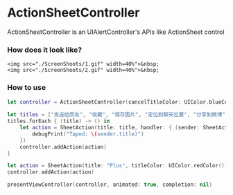 # ActionSheetController
ActionSheetController is an UIAlertController's APIs like ActionSheet control

### How does it look like?

<p align="left">

```
<img src="./ScreenShoots/1.gif" width=40%">&nbsp;
<img src="./ScreenShoots/2.gif" width=40%">&nbsp;
```

</p>



### How to use

```swift
let controller = ActionSheetController(cancelTitleColor: UIColor.blueColor())
                
let titles = ["发送给胖友", "收藏", "保存图片", "定位到聊天位置", "分享到微博", "复制链接", "复制图片"]
titles.forEach { (title) -> () in
    let action = SheetAction(title: title, handler: { (sender: SheetAction) -> Void in
        debugPrint("Taped: \(sender.title)")
    })
    controller.addAction(action)
}

let action = SheetAction(title: "Plus", titleColor: UIColor.redColor())
controller.addAction(action)

presentViewController(controller, animated: true, completion: nil)
```

